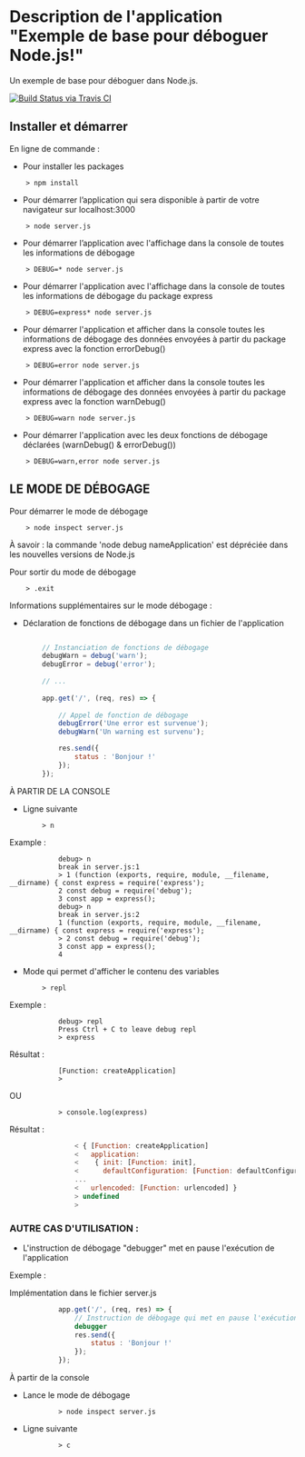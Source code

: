# Description de l'application "Exemple de base pour déboguer Node.js!"

Un exemple de base pour déboguer dans Node.js.

[![Build Status via Travis CI](https://img.shields.io/badge/node.js-%3E%3D8.9.0-green.svg)](https://www.napthees.com)

## Installer et démarrer

En ligne de commande :

- Pour installer les packages

```
    > npm install
```

- Pour démarrer l’application qui sera disponible à partir de votre navigateur sur localhost:3000

```
    > node server.js
```

- Pour démarrer l’application avec l'affichage dans la console de toutes les informations de débogage

```
    > DEBUG=* node server.js
```

- Pour démarrer l'application avec l'affichage dans la console de toutes les informations de débogage du package express

```
    > DEBUG=express* node server.js
```
- Pour démarrer l'application et afficher dans la console toutes les informations de débogage des données envoyées à partir du package express avec la fonction errorDebug()

```
    > DEBUG=error node server.js
```

- Pour démarrer l'application et afficher dans la console toutes les informations de débogage des données envoyées à partir du package express avec la fonction warnDebug()

```
    > DEBUG=warn node server.js
```

- Pour démarrer l'application avec les deux fonctions de débogage déclarées (warnDebug() & errorDebug())

```
    > DEBUG=warn,error node server.js
```

## LE MODE DE DÉBOGAGE

Pour démarrer le mode de débogage

```
    > node inspect server.js
```
À savoir : la commande 'node debug nameApplication' est dépréciée dans les nouvelles versions de Node.js

Pour sortir du mode de débogage

```
    > .exit
```

Informations supplémentaires sur le mode débogage :

- Déclaration de fonctions de débogage dans un fichier de l'application
    
```javascript

        // Instanciation de fonctions de débogage
        debugWarn = debug('warn');
        debugError = debug('error');
        
        // ...
        
        app.get('/', (req, res) => {
        
            // Appel de fonction de débogage
            debugError('Une error est survenue');
            debugWarn('Un warning est survenu');

            res.send({
                status : 'Bonjour !'
            });
        });
```

À PARTIR DE LA CONSOLE
- Ligne suivante
    
```
        > n
```

Example :
        
```
            debug> n
            break in server.js:1
            > 1 (function (exports, require, module, __filename, __dirname) { const express = require('express');
            2 const debug = require('debug');
            3 const app = express();
            debug> n
            break in server.js:2
            1 (function (exports, require, module, __filename, __dirname) { const express = require('express');
            > 2 const debug = require('debug');
            3 const app = express();
            4
```

 - Mode qui permet d'afficher le contenu des variables
    
```
        > repl
```

Exemple :
        
```
            debug> repl
            Press Ctrl + C to leave debug repl
            > express
```

Résultat :
        
```
            [Function: createApplication]
            >
```

OU
            
```
            > console.log(express)
```

Résultat :
            
```javascript
                < { [Function: createApplication]
                <   application:
                <    { init: [Function: init],
                <      defaultConfiguration: [Function: defaultConfiguration],
                ...
                <   urlencoded: [Function: urlencoded] }
                > undefined
                >
```

### AUTRE CAS D'UTILISATION :
   
- L'instruction de débogage "debugger" met en pause l'exécution de l'application

Exemple :
        
Implémentation dans le fichier server.js
        
```javascript
            app.get('/', (req, res) => {
                // Instruction de débogage qui met en pause l'exécution de l'application
                debugger
                res.send({
                    status : 'Bonjour !'
                });
            });
```

À partir de la console

 - Lance le mode de débogage
 

```
            > node inspect server.js
```

 - Ligne suivante

```
            > c
